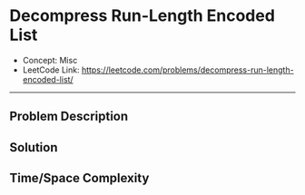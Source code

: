 # Decompress Run-Length Encoded List

- Concept: Misc
- LeetCode Link: https://leetcode.com/problems/decompress-run-length-encoded-list/

---

## Problem Description

## Solution

## Time/Space Complexity

